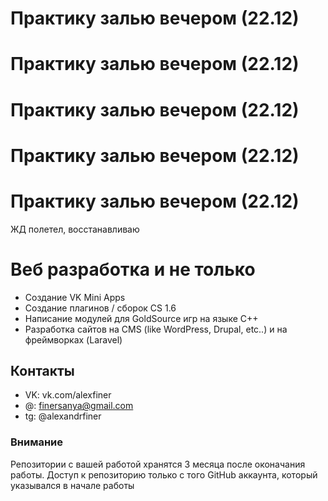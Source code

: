 # Практику залью вечером (22.12)
# Практику залью вечером (22.12)
# Практику залью вечером (22.12)
# Практику залью вечером (22.12)
# Практику залью вечером (22.12)
ЖД полетел, восстанавливаю

# Веб разработка и не только

- Создание VK Mini Apps
- Создание плагинов / сборок CS 1.6
- Написание модулей для GoldSource игр на языке C++
- Разработка сайтов на CMS (like WordPress, Drupal, etc..) и на фреймворках (Laravel)

## Контакты
- VK: vk.com/alexfiner
- @: finersanya@gmail.com
- tg: @alexandrfiner

### Внимание
Репозитории с вашей работой хранятся 3 месяца после оконачания работы. Доступ к репозиторию только с того GitHub аккаунта, который указывался в начале работы
